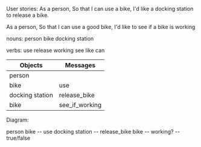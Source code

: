 User stories:
As a person,
So that I can use a bike,
I'd like a docking station to release a bike.

As a person,
So that I can use a good bike,
I'd like to see if a bike is working

nouns:
person
bike
docking station

verbs:
use 
release
working
see
like
can

| Objects | Messages |
| ------- | -------- |
| person |          |
| bike | use |
| docking station | release_bike |
| bike | see_if_working |


Diagram:

person
bike -- use
docking station -- release_bike 
bike -- working? -- true/false